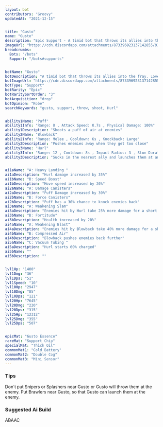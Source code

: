 ```yaml
---
layout: bot
contributors: "Groovy"
updatedAt: "2021-12-15"


title: "Gusto"
name: "Gusto"
description: "Epic Support - A timid bot that throws its allies into the fray. Loves to go bowling."
imageUrl: "https://cdn.discordapp.com/attachments/873396923137142855/912341631666106448/1637589480024.png"
breadcrumbs:
  Bots: "/bots"
  Support: "/bots#supports"


botName: "Gusto"
botDescription: "A timid bot that throws its allies into the fray. Loves to go bowling."
botImageUrl: "https://cdn.discordapp.com/attachments/873396923137142855/912341631666106448/1637589480024.png"
botType: "Support"
botRarity: "Epic"
botRaritySortOrder: "3"
botAcquisition: "drop"
botOpinion: "Kobe"
searchKeywords: "gusto, support, throw, shoot, Hurl"


ability1Name: "Puff"
ability1Info: "Range: 8 , Attack Speed: 0.7s , Physical Damage: 100%"
ability1Description: "Shoots a puff of air at enemies"
ability2Name: "Blowback"
ability2Info: "Range: Melee , Cooldown: 6s , Knockback: Large"
ability2Description: "Pushes enemies away when they get too close"
ability3Name: "Hurl"
ability3Info: "Range: 12 , Cooldown: 8s , Impact Radius: 3 , Stun Duration: 1.75s , Physical Damage: 501%"
ability3Description: "Sucks in the nearest ally and launches them at an enemy, stunning and damaging all enemies in the area."


ai1aName: "A: Heavy Landing "
ai1aDescription: "Hurl damage increased by 35%"
ai1bName: "B: Speed Boost"
ai1bDescription: "Move speed increased by 20%"
ai2aName: "A: Damage Canisters"
ai2aDescription: "Puff Damage increased by 30%"
ai2bName: "B: Force Canisters"
ai2bDescription: "Puff has a 30% chance to knock enemies back"
ai3aName: "A: Weakening Slam"
ai3aDescription: "Enemies hit by Hurl take 25% more damage for a short time"
ai3bName: "B: Fortitude"
ai3bDescription: "Health increased by 20%"
ai4aName: "A: Weakening Blast"
ai4aDescription: "Enemies hit by Blowback take 40% more damage for a short time"
ai4bName: "B: Compressed Air"
ai4bDescription: "Blowback pushes enemies back further"
ai5aName: "C: Vacuum Tubing "
ai5aDescription: "Hurl starts 60% charged"
ai5bName: ""
ai5bDescription: ""


lvl1Hp: "1400"
lvl1Dmg: "36"
lvl1Dps: "51"
lvl1Speed: "10"
lvl10Hp: "2947"
lvl10Dmg: "85"
lvl10Dps: "121"
lvl20Hp: "7645"
lvl20Dmg: "220"
lvl20Dps: "315"
lvl25Hp: "12312"
lvl25Dmg: "355"
lvl25Dps: "507"


epicMat: "Gusto Essence"
rareMat: "Support Chip"
specialMat: "Thick Oil"
commonMat1: "Cold Battery"
commonMat2: "Double Cog"
commonMat3: "Mini Sensor"
---
```


### Tips
Don't put Snipers or Splashers near Gusto or Gusto will throw them at the enemy.
Put Brawlers near Gusto, so that Gusto can launch them at the enemy.

### Suggested Ai Build
ABAAC
